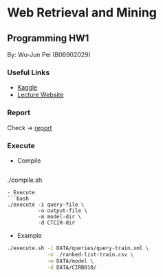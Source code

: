 # Web Retrieval and Mining
## Programming HW1

By: Wu-Jun Pei (B06902029)

### Useful Links
- [Kaggle](https://www.kaggle.com/c/wm-2020-vsm-model)
- [Lecture Website](https://www.csie.ntu.edu.tw/~pjcheng/course/wm2020/)

### Report
Check -> [report](./report.md)

### Execute
- Compile
    ```bash
./compile.sh
```
- Execute
```bash
./execute -i query-file \
          -o output-file \
          -m model-dir \
          -d CTCIR-dir
```

- Example
```bash
./execute.sh -i DATA/queries/query-train.xml \
             -o ./ranked-list-train.csv \
             -m DATA/model \
             -d DATA/CIRB010/
```

